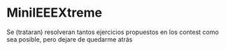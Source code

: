 # MiniIEEEXtreme
Se (trataran) resolveran tantos ejercicios propuestos en los contest como sea posible, pero dejare de quedarme atrás
